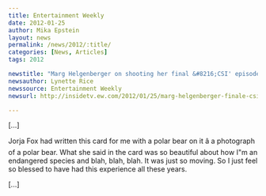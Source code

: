 ```yaml
---
title: Entertainment Weekly
date: 2012-01-25
author: Mika Epstein
layout: news
permalink: /news/2012/:title/
categories: [News, Articles]
tags: 2012

newstitle: "Marg Helgenberger on shooting her final &#8216;CSI' episode, airing tonight: &#8216;Really intense'  "
newsauthor: Lynette Rice  
newssource: Entertainment Weekly  
newsurl: http://insidetv.ew.com/2012/01/25/marg-helgenberger-finale-csi/  

---
```


[...]

Jorja Fox had written this card for me with a polar bear on it â a photograph of a polar bear. What she said in the card was so beautiful about how I"m an endangered species and blah, blah, blah. It was just so moving. So I just feel so blessed to have had this experience all these years.

[...]

